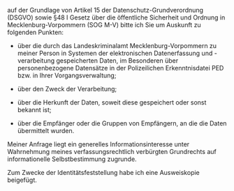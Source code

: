 auf der Grundlage von Artikel 15 der Datenschutz-Grundverordnung (DSGVO) sowie
§48 I Gesetz über die öffentliche Sicherheit und Ordnung in Mecklenburg-Vorpommern
(SOG M-V) bitte ich Sie um Auskunft zu folgenden Punkten:

+ über die durch das Landeskriminalamt Mecklenburg-Vorpommern zu meiner Person
  in Systemen der elektronischen Datenerfassung und -verarbeitung gespeicherten
  Daten, im Besonderen über personenbezogene Datensätze in der Polizeilichen Erkenntnisdatei
  PED bzw. in Ihrer Vorgangsverwaltung;

+ über den Zweck der Verarbeitung;

+ über die Herkunft der Daten, soweit diese gespeichert oder sonst bekannt ist;

+ über die Empfänger oder die Gruppen von Empfängern, an die die Daten übermittelt wurden.

Meiner Anfrage liegt ein generelles Informationsinteresse unter Wahrnehmung
meines verfassungsrechtlich verbürgten Grundrechts auf informationelle
Selbstbestimmung zugrunde.

Zum Zwecke der Identitätsfeststellung habe ich eine Ausweiskopie beigefügt.

